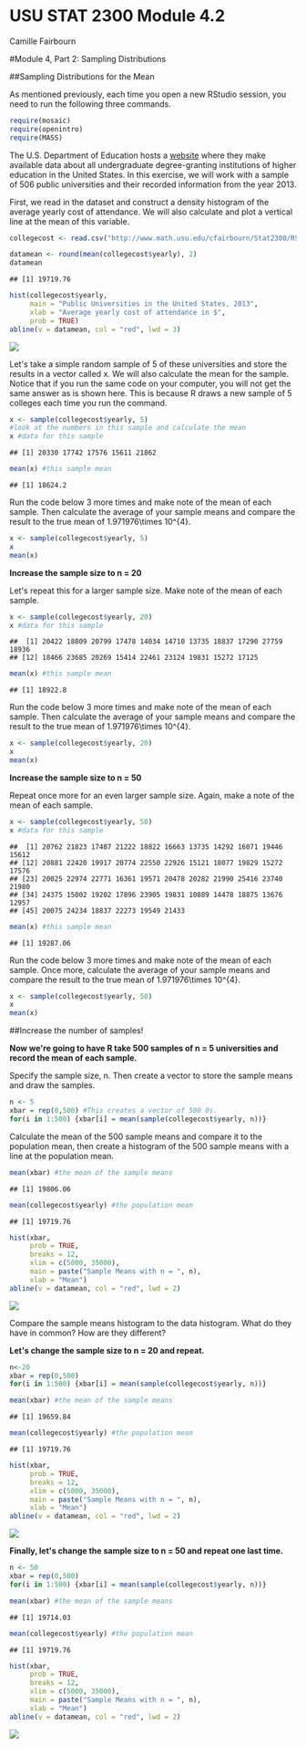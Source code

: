 # USU STAT 2300 Module 4.2
Camille Fairbourn  

#Module 4, Part 2: Sampling Distributions

##Sampling Distributions for the Mean

As mentioned previously, each time you open a new RStudio session, you need to run the following three commands.


```r
require(mosaic)
require(openintro)
require(MASS)
```

The U.S. Department of Education hosts a [website](https://collegescorecard.ed.gov/data/) where they make available data about all undergraduate degree-granting institutions of higher education in the United States. In this exercise, we will work with a sample of 506 public universities and their recorded information from the year 2013.

First, we read in the dataset and construct a density histogram of the average yearly cost of attendance. We will also calculate and plot a vertical line at the mean of this variable.

```r
collegecost <- read.csv("http://www.math.usu.edu/cfairbourn/Stat2300/RStudioFiles/data/collegecost.csv")

datamean <- round(mean(collegecost$yearly), 2)
datamean
```

```
## [1] 19719.76
```

```r
hist(collegecost$yearly,
     main = "Public Universities in the United States, 2013",
     xlab = "Average yearly cost of attendance in $",
     prob = TRUE)
abline(v = datamean, col = "red", lwd = 3)
```

![](Module04-2_files/figure-html/unnamed-chunk-2-1.png)<!-- -->

Let's take a simple random sample of 5 of these universities and store the results in a vector called x. We will also calculate the mean for the sample. Notice that if you run the same code on your computer, you will not get the same answer as is shown here. This is because R draws a new sample of 5 colleges each time you run the command.


```r
x <- sample(collegecost$yearly, 5)
#look at the numbers in this sample and calculate the mean
x #data for this sample
```

```
## [1] 20330 17742 17576 15611 21862
```

```r
mean(x) #this sample mean
```

```
## [1] 18624.2
```

Run the code below 3 more times and make note of the mean of each sample. Then calculate the average of your sample means and compare the result to the true mean of 1.971976\times 10^{4}. 


```r
x <- sample(collegecost$yearly, 5)
x
mean(x)
```

**Increase the sample size to n = 20**

Let's repeat this for a larger sample size. Make note of the mean of each sample.


```r
x <- sample(collegecost$yearly, 20)
x #data for this sample
```

```
##  [1] 20422 18809 20799 17478 14034 14710 13735 18837 17290 27759 18936
## [12] 18466 23685 20269 15414 22461 23124 19831 15272 17125
```

```r
mean(x) #this sample mean
```

```
## [1] 18922.8
```

Run the code below 3 more times and make note of the mean of each sample. Then calculate the average of your sample means and compare the result to the true mean of 1.971976\times 10^{4}. 


```r
x <- sample(collegecost$yearly, 20)
x
mean(x)
```

**Increase the sample size to n = 50**

Repeat once more for an even larger sample size. Again, make a note of the mean of each sample. 


```r
x <- sample(collegecost$yearly, 50)
x #data for this sample
```

```
##  [1] 20762 21823 17487 21222 18822 16663 13735 14292 16071 19446 15612
## [12] 20881 22420 19917 20774 22550 22926 15121 18077 19829 15272 17576
## [23] 20025 22974 22771 16361 19571 20478 20282 21990 25416 23740 21980
## [34] 24375 15002 19202 17896 23905 19831 10889 14478 18875 13676 12957
## [45] 20075 24234 18837 22273 19549 21433
```

```r
mean(x) #this sample mean
```

```
## [1] 19287.06
```

Run the code below 3 more times and make note of the mean of each sample. Once more, calculate the average of your sample means and compare the result to the true mean of 1.971976\times 10^{4}. 


```r
x <- sample(collegecost$yearly, 50)
x
mean(x)
```

##Increase the number of samples!

**Now we're going to have R take 500 samples of n = 5 universities and record the mean of each sample.**

Specify the sample size, n. Then create a vector to store the sample means and draw the samples.

```r
n <- 5
xbar = rep(0,500) #This creates a vector of 500 0s.
for(i in 1:500) {xbar[i] = mean(sample(collegecost$yearly, n))}
```

Calculate the mean of the 500 sample means and compare it to the population mean, then create a histogram of the 500 sample means with a line at the population mean.

```r
mean(xbar) #the mean of the sample means
```

```
## [1] 19806.06
```

```r
mean(collegecost$yearly) #the population mean
```

```
## [1] 19719.76
```

```r
hist(xbar, 
     prob = TRUE, 
     breaks = 12, 
     xlim = c(5000, 35000),
     main = paste("Sample Means with n = ", n),
     xlab = "Mean")
abline(v = datamean, col = "red", lwd = 2)
```

![](Module04-2_files/figure-html/unnamed-chunk-10-1.png)<!-- -->

Compare the sample means histogram to the data histogram. What do they have in common? How are they different?

**Let's change the sample size to n = 20 and repeat.**

```r
n<-20
xbar = rep(0,500)
for(i in 1:500) {xbar[i] = mean(sample(collegecost$yearly, n))}

mean(xbar) #the mean of the sample means
```

```
## [1] 19659.84
```

```r
mean(collegecost$yearly) #the population mean
```

```
## [1] 19719.76
```

```r
hist(xbar, 
     prob = TRUE, 
     breaks = 12, 
     xlim = c(5000, 35000),
     main = paste("Sample Means with n = ", n),
     xlab = "Mean")
abline(v = datamean, col = "red", lwd = 2)
```

![](Module04-2_files/figure-html/unnamed-chunk-11-1.png)<!-- -->

**Finally, let's change the sample size to n = 50 and repeat one last time.**

```r
n <- 50
xbar = rep(0,500)
for(i in 1:500) {xbar[i] = mean(sample(collegecost$yearly, n))}

mean(xbar) #the mean of the sample means
```

```
## [1] 19714.03
```

```r
mean(collegecost$yearly) #the population mean
```

```
## [1] 19719.76
```

```r
hist(xbar, 
     prob = TRUE, 
     breaks = 12, 
     xlim = c(5000, 35000),
     main = paste("Sample Means with n = ", n),
     xlab = "Mean")
abline(v = datamean, col = "red", lwd = 2)
```

![](Module04-2_files/figure-html/unnamed-chunk-12-1.png)<!-- -->
